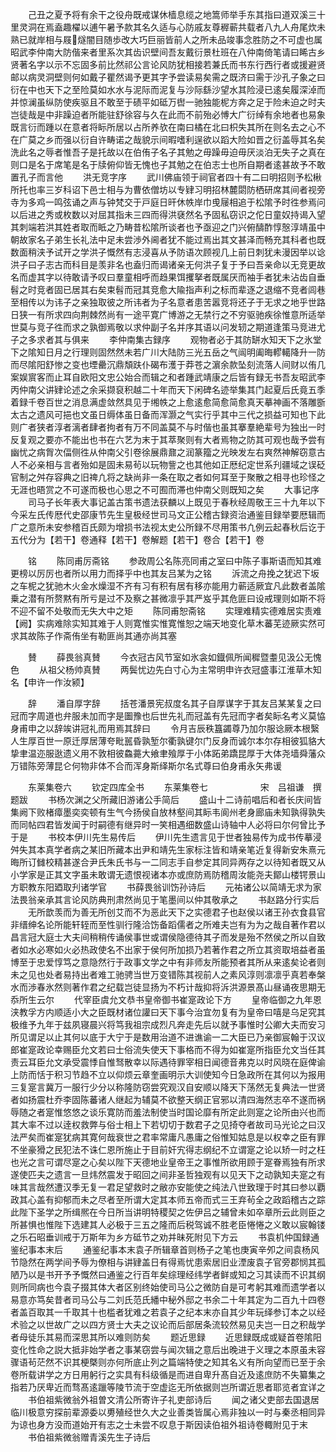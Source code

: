 <!-- { "loadSidebar": true } -->
　　己丑之夏予将有余干之役舟既戒谋休樯息缆之地篙师举手东其指曰道双溪三十里灵洞在焉盍趣櫂以逋午暑予款其名久适与心防戚友尊稺蕲共载者八九人舟尾炊未熟已就岸相与屐燧闇目随歩改大巧巨丽皆前人之所未品竣事念胜防之不可虚也属昭武李仲南大防偕来者里系次其齿识壁间吾友戴衍景杜班在八仲南倚笔请曰睎古乡贤著名字以示不忘固多前比然祁公言论风防犹相接若兼氏而书东行西行者或援避贤邮以病灵洞壁则何如戴子瞿然谒予更其字予尝读易矣需之既济曰需于沙孔子象之曰衍在中也天下之至险莫如水水与泥际而泥复与沙际繇沙望水其险浸已逺矣履深淖而并惊澜虽纵防使疾驱且不敢至于碛平如砥万辔一驰独能柅方奔之足于险未迫之时夫岂徒哉是中非躁迫者所能驻舒徐容与久在此而不前殆必愽大广衍绰有余地者也易象既言衍而踵以在意者将眎所居以占所养欤在南曰橘在北曰枳失其所在则名去之心不在广莫之乡而强以衍自许畴诺之哉貌示间暇嗜利逞欲以蹈大险如晋之衍盖辱其名矣洗此名之辱者惟吾子是托故以在伯侑子名子其勉之毋躁毋迫毋厌淡泊无失子之真在则口是名于席笔是名于牍俯仰皆无愧也子其勉之在伯志士也所自期者逺甚故予不敢置孔子而言他
　　洪无竞字序
　　武川佛庙领于祠官者四十有二曰明招则予松楸所托也率三岁科诏下邑士相与为曹依僧坊以专肄习明招林麓閟防栖研席其间者视旁寺为多鸡一鸣弦诵之声与钟梵交于戸庭日旰休帙岸巾曵屦相追于松隂予时徃参焉问以后进之秀或枚数以对屈其指未三四而得洪褎然名予固私窃识之佗日童奴持谒入望其刺端若洪其姓者取而眡之乃畴昔松隂所谈者也予亟迎之门兴俯醻酢惇慤淳靖虽中朝故家名子弟生长礼法中足未尝渉外阃者犹不能过焉出其文甚泽而畅充其科者也既数面稍浃予试开之学洪子慨然有志浸喜从予防语次顾视几上前日刺犹未漫因举以谂洪子曰子志古而科目是羡非名也盍归而谒诸亲无何洪子复于予曰吾亲命以无竞更故名而虚其字以待敢请予叹曰羣童相呼而趋果饵攫拏者既属厌而袖手者犹未沾齿自垂髫之时竞者固已居其右矣束髫而冠其竞愈大隃指声利之标而辈逐之退缩不竞者闾巷至相传以为讳子之亲独取彼之所讳者为子名意者患苦嚣竞将还子于无求之地乎世路日狭一有所求四向荆棘然尚有一途平寛广博游之无禁行之不穷驱驰疾徐惟意所适举世莫与竞子徃而求之孰御焉敬以求仲副子名并序其语以问发轫之期道逢策马竞进尤子之多求者其与俱来
　　李仲南集古録序
　　观物者必于其防缾水知天下之氷堂下之隂知日月之行理则固然然未若广川大陆防三光五岳之气闿明阖晦轇轕降升一防而尽隂阳舒惨之变也堙罍沉鼎頽趺仆碣布濩于莽苍之濵余款坠刻流落人间财以侑几案娱賔客而止耳自欧阳文忠公始合而辑之和者踵武靖康之后皆有録无书吾友昭武李丙仲南父讲肄论述之余采撷裒积越二十年而天下闲碑名迹举集其门起夏后氏竟五季着録千卷百世之消息满虚敛然具见于缃帙之上愈逺愈简愈简愈真天摹神画不落雕斵太古之遗风可挹也文虽日缛体虽日备而浑灏之气实行乎其中三代之损益可知也下此则广者狭者淳者漓者肆者拘者有万不同盖莫不与时偕也虽其搴羣絶辈号为独出一时反复观之要亦不能出也书在六艺为末于其萃聚则有大者焉物之防其可观也哉予尝有幽忧之病胷次偪侧徃从仲南父引卷徐展鼎鼐之润篆籀之光映发左右爽然神解窃意古人不必亲相与言者殆如是固未易茍以玩物訾之也其他如正厯纪定世系刋疆域之误砭官制之舛存容典之旧禆凢将之缺尚非一条在取之者如何耳至于聚散之相寻也珍怪之无涯也晤赏之不可遂而极也心思之不可囿而滞也仲南父则既知之矣
　　大事记序
　　司马子长年表大事记盖古策书遗法获麟以上既见于春秋经周敬王三十九年以下今采左氏传厯代史邵康节先生皇极经世司马文正公稽古録资治通鉴目録举要厯辑而广之意所未安参稽百氏颇为增损书法视太史公所録不尽用策书凢例云起春秋后讫于五代分为【若干】卷通释【若干】卷解题【若干】卷合【若干】卷


　　铭
　　陈同甫厉斋铭
　　参政周公名陈亮同甫之室曰中陈子事斯语而知其难更榜以厉厉也者所以用力而择乎中也其友吕某为之铭
　　泝流之舟挽之犹迟下坂之车柅之犹驰木火金水燥湿不齐有习有积有居有移亦能用力蕲适厥宜凡此数者盖隂乗之潜有所赘黙有所亏是过不及察之甚微凛乎其严岌乎其危匪曰设戒理则如斯不将不迎不留不处敬而无失大中之矩
　　陈同甫恕斋铭
　　实理难精实德难居实责难【阙】实病难除实知其难于人则寛惟实惟寛惟恕之端天地变化草木蕃芜迹厥实然可求其故陈子作斋侑坐有勒匪尚其通亦尚其塞

　　賛
　　薛畏翁真賛
　　今衣冠古风节室如氷衾如鐡佩所闻穉暨耋见汲公无愧色
　　从祖父杨帅真賛
　　两鬓忧边先白寸心为主常明申许衣冠盛事江淮草木知名【申许一作汝颍】









　　辞
　　潘自厚字辞
　　括苍潘景宪叔度名其子自厚谋字于其友吕某某复之曰冠而字周道也弁服未加而字是圗豫也后世先礼而冠盖有先冠而字者矣眎名考义莫恊身甫申之以辞竢讲冠礼而用焉其辞曰
　　令月吉辰秩簋蠲尊乃加尔服谂厥本根繄人生厚百世一原迁厚居薄夸毗嚚昏孰堑尔衢孰键尔门反身而诚尔本尔存相彼狐貉大挚聿温迩服逖遗义用不敦相彼鱻薧大飨聿飱厚于小体跖弟蹻昆厚于大体尧墙舜藩众万错陈旁薄昆仑何物非体不合而浑身斯绎斯尔名式尊曰伯身甫永矢弗谖



　　东莱集卷六
　　钦定四库全书
　　东莱集卷七　　　　　　宋　吕祖谦　撰题跋
　　书杨次渊之父所藏旧游诸公手简后
　　盛山十二诗前唱后和者长庆间皆集阙下败楮瘴墨奕奕顿有生气今扬侯自放林壑间其眎韦阆州老身廊庙未知孰得孰失而同帖四君皆发闻于时嗣德有继异时一笑相遇细数盛山诗轴中人必将曰尔何曾比予于是
　　书校本伊川先生易传后
　　伊川先生遗言见于世者独易传为成书传摹浸舛失其本真学者病之某旧所藏本出尹和靖先生家标注皆和靖亲笔近复得新安朱熹元晦所订雠校精甚遂合尹氏朱氏书与一二同志手自参定其同异两存之以待知者既又从小学家是正其文字虽未敢谓无遗恨视诸本亦或庶防焉防稽周汝能尧夫鄮山楼锷景山方职教东阳廼取刋诸学官
　　书薛畏翁训饬孙诗后
　　元祐诸公以简靖无求为家法畏翁亲承其言论风防典刑肃然尚见于笔墨间以仲其敬承之
　　书赵路分行实后
　　无所歆羡而为善无所创艾而不为恶此天下之实德君子也赵侯以诸王孙衣食县官非缙绅名论所能轩轾而至性驯行隆洽饬备蹈儒者之所难夫岂有为为之哉自著作君以昌言冠大庭士大夫间稍稍传诵侯事世或谓侯隐德待其子而发是殆不然侯之所以自致者如水必寒如火必热政使名不出家于侯何所加损乃若著作君之所立其资取培益者虽博至于忠爱惇笃之意隐然行于政事文学之中有非师友所能预者其所从来逺矣论者则未之见也处者易持出者难工驰骋当世万变错陈其视前人之素风淳则凛凛乎真若奉槃水而渉春氷然则著作君之纪载岂徒显扬为不朽计哉抑将泝洪源景髙山昼诵夜思期无忝所生云尔
　　代宰臣虞允文恭书皇帝御书崔寔政论下方
　　皇帝临御之九年恩浃教孚方内顺适小大之臣既材诸位讙曰天下事今治宜勿复有为皇帝曰嘻是乌足究其极维予九年于兹夙寝晨兴将笃我祖宗成烈凡奔走先后以就予事惟时公卿大夫而安习所见谓足以止其何以底于大宁于是数用治道不进谯谕一二大臣已乃亲御宸翰于汉议郎崔寔政论幸赐臣允文若曰士俗流失使天下事格而不得为如崔寔所指臣允文当任其责云耳臣允文承受震悸自惟驽散幸以际遇待罪宰相日闻德音弗克以时风晓在庭俾谕上防而恬于积习节趋不立以仰烦云章奎画明示大训使知今日急政所在其何以为报用三复寔言冀万一服行少分以称隆防窃尝究观汉自安顺以降天下荡然无复典法一世贤者如扬震杜乔李固陈蕃诸人继起为辅莫不欲整天纲正官邪以清四海然志卒不遂而祸辱随之者寔惟悠悠之谈乐寛防而羞法制使当时国论靡有所定此则寔之论所由兴也而其大率不过以逹权救弊与俗士相上下若切切于数君子之见掎夺者故司马光论之曰汉法严矣而崔寔犹病其寛何哉衰世之君率常庸凡愚庸之俗惟知姑息是以权幸之臣有罪不坐豪猾之民犯法不诛仁恩所施止于目前奸宄得志纲纪不立谓寔之论以矫一时之枉也光之言可谓尽寔之心矣以陛下天德地业皇帝王之事惟所欲用顾于寔眷焉独有所求遂使匹夫之遗言一旦炜然震发于昭回之间非圣哲独观有以见天下之动孰知夫寔之有味其言哉然遭汉季无复一君足望救时之敝亦安能使之纯法八世致理于时其曰参以覇政其心盖有抑郁而未之尽者至所谓大定其本师五帝而式三王弃茍全之政蹈稽古之踪此陛下圣学之所缉熈在今日所当讲明特稷契之佐伊吕之辅曾未如卒章所云此则臣之所甚惧也惟陛下选建其人必极于三五之隆而后税驾诚不胜老臣惓惓之义敢以宸翰镂之乐石昭垂训戒于万斯年为乡方砥节之劝并昧死附见下方云
　　书袁机仲国録通鉴纪事本末后
　　通鉴纪事本末袁子所辑章首则杨子之笔也庚寅辛夘之间袁杨风节隐然在两学间予辱为僚相与讲肄盖日有得焉忧患索居旧业湮废袁子官旁郡悯其孤陋乃以是书开予予慨然曰通鉴之行百年矣综理经纬学者鲜或知之习其读而不识其纲则所同病也今袁子掇其体大者区别终始使司马公之微防自是可考躬其难而遗学者以易意亦笃矣昔者司马公与二刘氏范氏繙中秘外邸之书余二十年其定为二百九十四卷者盖百取其一千取其十也槛者犹难之若袁子之纪本末亦自其少年玩绎参订本之以经术验之以世故广之以四方贤士大夫之议论而后部居条流较然易见夫岂一日之积哉学者母徒乐其易而深思其所以难则防矣
　　题近思録
　　近思録既成或疑首卷隂阳变化性命之説大抵非始学者之事某窃尝与闻次辑之意后出晚进于义理之本原虽未容骤语茍茫然不识其梗槩则亦何所底止列之篇端特使之知其名义有所向望而已至于余卷所载讲学之方日用躬行之实具有科级循是而进自卑升髙自近及逺庶防不失纂集之指若乃厌卑近而骛髙逺躐等陵节流于空虚迄无所依据则岂所谓近思者耶览者宜详之
　　书伯祖紫微翁外祖曽文清公所寄许子礼吏部诗后
　　闻之诸父吏部去国退居临川极意穷探前辈源委以旉殖经世久大之业善类皆属心焉非独以一时与秦丞相同异为谅也身方没而道始开有志之士未尝不叹息于斯因读伯祖外祖诗卷輙附见于末
　　书伯祖紫微翁赠青溪先生子诗后
